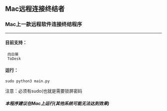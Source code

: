 ## Mac远程连接终结者
### Mac上一款远程软件连接终结程序
----

#### 目前支持：
     向日葵
     ToDesk
     
#### 运行：
```
sudo python3 main.py
```
注意：必须有sudo(也就是需要锁屏密码
     
##### 本程序建议在Mac上运行(其他系统可能无法达到效果)
